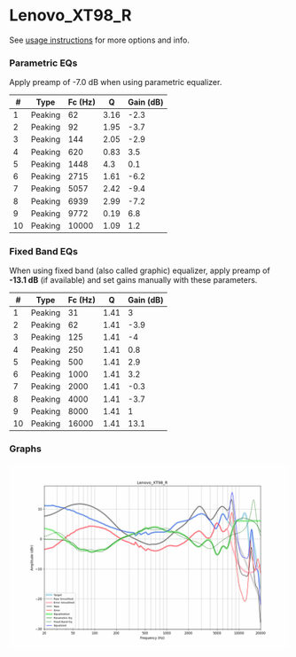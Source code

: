 # Lenovo_XT98_R
See [usage instructions](https://github.com/jaakkopasanen/AutoEq#usage) for more options and info.

### Parametric EQs
Apply preamp of -7.0 dB when using parametric equalizer.

|   # | Type    |   Fc (Hz) |    Q |   Gain (dB) |
|-----|---------|-----------|------|-------------|
|   1 | Peaking |        62 | 3.16 |        -2.3 |
|   2 | Peaking |        92 | 1.95 |        -3.7 |
|   3 | Peaking |       144 | 2.05 |        -2.9 |
|   4 | Peaking |       620 | 0.83 |         3.5 |
|   5 | Peaking |      1448 | 4.3  |         0.1 |
|   6 | Peaking |      2715 | 1.61 |        -6.2 |
|   7 | Peaking |      5057 | 2.42 |        -9.4 |
|   8 | Peaking |      6939 | 2.99 |        -7.2 |
|   9 | Peaking |      9772 | 0.19 |         6.8 |
|  10 | Peaking |     10000 | 1.09 |         1.2 |

### Fixed Band EQs
When using fixed band (also called graphic) equalizer, apply preamp of **-13.1 dB** (if available) and set gains manually with these parameters.

|   # | Type    |   Fc (Hz) |    Q |   Gain (dB) |
|-----|---------|-----------|------|-------------|
|   1 | Peaking |        31 | 1.41 |         3   |
|   2 | Peaking |        62 | 1.41 |        -3.9 |
|   3 | Peaking |       125 | 1.41 |        -4   |
|   4 | Peaking |       250 | 1.41 |         0.8 |
|   5 | Peaking |       500 | 1.41 |         2.9 |
|   6 | Peaking |      1000 | 1.41 |         3.2 |
|   7 | Peaking |      2000 | 1.41 |        -0.3 |
|   8 | Peaking |      4000 | 1.41 |        -3.7 |
|   9 | Peaking |      8000 | 1.41 |         1   |
|  10 | Peaking |     16000 | 1.41 |        13.1 |

### Graphs
![](./Lenovo_XT98_R.png)
